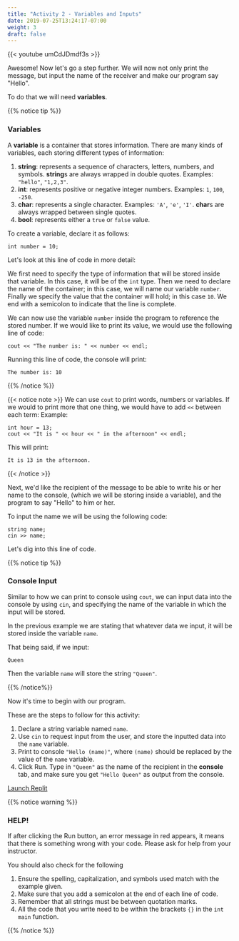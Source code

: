 ```yaml
---
title: "Activity 2 - Variables and Inputs"
date: 2019-07-25T13:24:17-07:00
weight: 3
draft: false
---
```


{{< youtube umCdJDmdf3s >}}

Awesome! Now let's go a step further. We will now not only print the message, but input the name of the receiver and make our program say "Hello".

To do that we will need **variables**.


{{% notice tip %}}

### Variables

A **variable** is a container that stores information. There are many kinds of variables, each storing different types of information:

1. **string**: represents a sequence of characters, letters, numbers, and symbols. **string**s are always wrapped in double quotes. Examples: `"hello"`, `"1,2,3"`.
2. **int**: represents positive or negative integer numbers. Examples: `1`, `100`, `-250`.
3. **char**: represents a single character. Examples: `'A'`, `'e'`, `'I'`. **char**s are always wrapped between single quotes.
4. **bool**: represents either a `true` or `false` value.

To create a variable, declare it as follows:

```
int number = 10;
```
Let's look at this line of code in more detail:

We first need to specify the type of information that will be stored inside that variable. In this case, it will be of the `int` type. Then we need to declare the name of the container; in this case, we will name our variable `number`. Finally we specify the value that the container will hold; in this case `10`. We end with a semicolon to indicate that the line is complete.

We can now use the variable `number` inside the program to reference the stored number.  If we would like to print its value, we would use the following line of code:

```
cout << "The number is: " << number << endl;
```
 
Running this line of code, the console will print:

```
The number is: 10
```
{{% /notice %}}

{{< notice note >}}
We can use `cout` to print words, numbers or variables. If we would to print more that one thing, we would have to add `<<` between each term:
Example: 
```
int hour = 13;
cout << "It is " << hour << " in the afternoon" << endl;
```
This will print:
```
It is 13 in the afternoon.
```
{{< /notice >}}

Next, we'd like the recipient of the message to be able to write his or her name to the console, (which we will be storing inside a variable), and the program to say "Hello" to him or her.

To input the name we will be using the following code:
```
string name;
cin >> name;
```
Let's dig into this line of code.

{{% notice tip %}}

### Console Input

Similar to how we can print to console using `cout`, we can input data into the console by using `cin`, and specifying the name of the variable in which the input will be stored.

In the previous example we are stating that whatever data we input, it will be stored inside the variable `name`.

That being said, if we input:
```
Queen
```
Then the variable `name` will store the string `"Queen"`.

{{% /notice%}}

Now it's time to begin with our program.

These are the steps to follow for this activity:

1. Declare a string variable named `name`.
2. Use `cin` to request input from the user, and store the inputted data into the `name` variable.
3. Print to console `"Hello (name)"`, where `(name)` should be replaced by the value of the `name` variable.
4. Click Run. Type in `"Queen"` as the name of the recipient in the **console** tab, and make sure you get `"Hello Queen"` as output from the console.


<a class="my-2 mx-4 btn btn-info" href="https://replit.com/@nuevofoundation/activity-2-english" target="_blank">Launch Replit</a>

{{% notice warning %}}

### HELP!

If after clicking the Run button, an error message in red appears, it means that there is something wrong with your code. Please ask for help from your instructor.

You should also check for the following
1. Ensure the spelling, capitalization, and symbols used match with the example given.
2. Make sure that you add a semicolon at the end of each line of code. 
3. Remember that all strings must be between quotation marks.
4. All the code that you write need to be within the brackets `{}` in the `int main` function.

{{% /notice %}}


